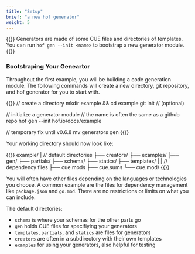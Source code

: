 ```yaml
---
title: "Setup"
brief: "a new hof generator"
weight: 5
---
```


{{<lead>}}
Generators are made of some CUE files and directories of templates.
You can run `hof gen --init <name>` to bootstrap a new generator module.
{{</lead>}}

### Bootstraping Your Geneartor

Throughout the first example, you will be
building a code generation module.
The following commands will create a new
directory, git repository, and hof generator
for you to start with.

{{<codeInner title="Setup Commands">}}
// create a directory
mkdir example && cd example
git init   // (optional)

// initialize a generator module
// the name is often the same as a github repo
hof gen --init hof.io/docs/example

// temporary fix until v0.6.8
mv generators gen
{{</codeInner>}}

Your working directory should now look like:

{{<codeInner title="Module layout">}}
example/
|  // default directories
├── creators/
├── examples/
├── gen/
├── partials/
├── schema/
├── statics/
├── templates/
|
|  // dependency files
├── cue.mods
├── cue.sums
└── cue.mod/
{{</codeInner>}}

You will often have other files depending on the languages or technologies you choose.
A common example are the files for dependency management like `package.json` and `go.mod`.
There are no restrictions or limits on what you can include.

The default directories:

- `schema` is where your schemas for the other parts go
- `gen` holds CUE files for specifiying your generators
- `templates`, `partials`, and `statics` are files for generators
- `creators` are often in a subdirectory with their own templates
- `examples` for using your generators, also helpful for testing
